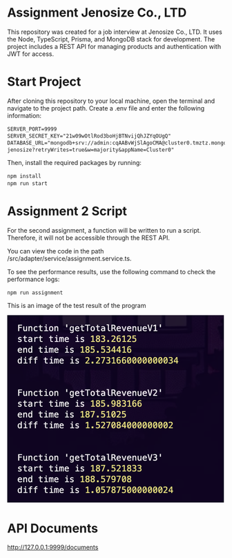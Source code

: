
# Assignment Jenosize Co., LTD

This repository was created for a job interview at Jenosize Co., LTD. It uses the Node, TypeScript, Prisma, and MongoDB stack for development. The project includes a REST API for managing products and authentication with JWT for access.

# Start Project

After cloning this repository to your local machine, open the terminal and navigate to the project path. Create a .env file and enter the following information:

 ```env
SERVER_PORT=9999
SERVER_SECRET_KEY="21w09wOtlRod3boHjBTNvijQhJZYqOUgQ"
DATABASE_URL="mongodb+srv://admin:cqAABvWjSlAgoCMA@cluster0.tmztz.mongodb.net/assignment-jenosize?retryWrites=true&w=majority&appName=Cluster0"
```

Then, install the required packages by running:

```bash
npm install
npm run start
```

# Assignment 2 Script

For the second assignment, a function will be written to run a script. Therefore, it will not be accessible through the REST API.

You can view the code in the path /src/adapter/service/assignment.service.ts.

To see the performance results, use the following command to check the performance logs:

```bash
npm run assignment
```

This is an image of the test result of the program

![This is an image of the test result of the program](./assets/result-assignment-2.png)

# API Documents

http://127.0.0.1:9999/documents
